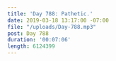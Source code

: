 ```yaml
---
title: 'Day 788: Pathetic.'
date: 2019-03-18 13:17:00 -07:00
file: "/uploads/Day-788.mp3"
post: Day 788
duration: '00:07:06'
length: 6124399
---
```



